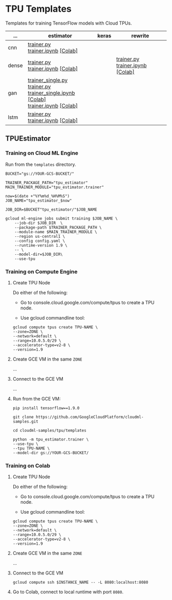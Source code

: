 # TPU Templates

Templates for training TensorFlow models with Cloud TPUs.


 ... | estimator | keras | rewrite
 --- | --- | --- | ---
 cnn | [trainer.py](tpu_cnn_estimator/trainer.py)<br>[trainer.ipynb](../tpu_cnn_estimator/trainer.ipynb) [[Colab]](https://colab.sandbox.google.com/github/GoogleCloudPlatform/cloudml-samples/tpu/templates/../tpu_cnn_estimator/trainer.ipynb)<br> |  | 
 dense | [trainer.py](tpu_estimator/trainer.py)<br>[trainer.ipynb](../tpu_estimator/trainer.ipynb) [[Colab]](https://colab.sandbox.google.com/github/GoogleCloudPlatform/cloudml-samples/tpu/templates/../tpu_estimator/trainer.ipynb)<br> |  | [trainer.py](tpu_rewrite/trainer.py)<br>[trainer.ipynb](../tpu_rewrite/trainer.ipynb) [[Colab]](https://colab.sandbox.google.com/github/GoogleCloudPlatform/cloudml-samples/tpu/templates/../tpu_rewrite/trainer.ipynb)<br>
 gan | [trainer_single.py](tpu_gan_estimator/trainer_single.py)<br>[trainer.py](tpu_gan_estimator/trainer.py)<br>[trainer_single.ipynb](../tpu_gan_estimator/trainer_single.ipynb) [[Colab]](https://colab.sandbox.google.com/github/GoogleCloudPlatform/cloudml-samples/tpu/templates/../tpu_gan_estimator/trainer_single.ipynb)<br>[trainer.ipynb](../tpu_gan_estimator/trainer.ipynb) [[Colab]](https://colab.sandbox.google.com/github/GoogleCloudPlatform/cloudml-samples/tpu/templates/../tpu_gan_estimator/trainer.ipynb)<br> |  | 
 lstm | [trainer.py](tpu_lstm_estimator/trainer.py)<br>[trainer.ipynb](../tpu_lstm_estimator/trainer.ipynb) [[Colab]](https://colab.sandbox.google.com/github/GoogleCloudPlatform/cloudml-samples/tpu/templates/../tpu_lstm_estimator/trainer.ipynb)<br> |  | 

## TPUEstimator

### Training on Cloud ML Engine

Run from the `templates` directory.

```
BUCKET="gs://YOUR-GCS-BUCKET/"

TRAINER_PACKAGE_PATH="tpu_estimator"
MAIN_TRAINER_MODULE="tpu_estimator.trainer"

now=$(date +"%Y%m%d_%H%M%S")
JOB_NAME="tpu_estimator_$now"

JOB_DIR=$BUCKET"tpu_estimator/"$JOB_NAME

gcloud ml-engine jobs submit training $JOB_NAME \
    --job-dir $JOB_DIR  \
    --package-path $TRAINER_PACKAGE_PATH \
    --module-name $MAIN_TRAINER_MODULE \
    --region us-central1 \
    --config config.yaml \
    --runtime-version 1.9 \
    -- \
    --model-dir=$JOB_DIR\
    --use-tpu
```

### Training on Compute Engine

1. Create TPU Node

    Do either of the following:

    * Go to console.cloud.google.com/compute/tpus to create a TPU node.

    * Use gcloud commandline tool:

    ```
    gcloud compute tpus create TPU-NAME \
    --zone=ZONE \
    --network=default \
    --range=10.0.5.0/29 \
    --accelerator-type=v2-8 \
    --version=1.9
    ```

1. Create GCE VM in the same `ZONE`

    ...

1. Connect to the GCE VM

    ...

1. Run from the GCE VM:

    ```
    pip install tensorflow==1.9.0

    git clone https://github.com/GoogleCloudPlatform/cloudml-samples.git

    cd cloudml-samples/tpu/templates

    python -m tpu_estimator.trainer \
    --use-tpu \
    --tpu TPU-NAME \
    --model-dir gs://YOUR-GCS-BUCKET/
    ```

### Training on Colab

1. Create TPU Node

    Do either of the following:

    * Go to console.cloud.google.com/compute/tpus to create a TPU node.

    * Use gcloud commandline tool:

    ```
    gcloud compute tpus create TPU-NAME \
    --zone=ZONE \
    --network=default \
    --range=10.0.5.0/29 \
    --accelerator-type=v2-8 \
    --version=1.9
    ```

1. Create GCE VM in the same `ZONE`

    ...

1. Connect to the GCE VM

    ```
    gcloud compute ssh $INSTANCE_NAME -- -L 8080:localhost:8080
    ```

1. Go to Colab, connect to local runtime with port `8080`.

